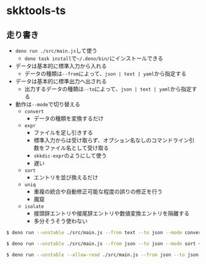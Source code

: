 # skktools-ts

## 走り書き

- `deno run ./src/main.js`して使う
  - `deno task install`で`~/.deno/bin/`にインストールできる
- データは基本的に標準入力から入れる
  - データの種類は`--from`によって、`json | text | yaml`から指定する
- データは基本的に標準出力へ出される
  - 出力するデータの種類は`--to`によって、`json | text | yaml`から指定する
- 動作は`--mode`で切り替える
  - `convert`
    - データの種類を変換するだけ
  - `expr`
    - ファイルを足し引きする
    - 標準入力からは受け取らず、オプション名なしのコマンドライン引数をファイル名として受け取る
    - `skkdic-expr`のようにして使う
    - 遅い
  - `sort`
    - エントリを並び換えるだけ
  - `uniq`
    - 重複の統合や自動修正可能な程度の誤りの修正を行う
    - 魔窟
  - `isolate`
    - 接頭辞エントリや接尾辞エントリや数値変換エントリを隔離する
    - 多分そうそう使わない

```examples.sh
$ deno run --unstable ./src/main.js --from text --to json --mode convert < SKK-JISYO.L.txt > SKK-JISYO.L.json

$ deno run --unstable ./src/main.js --from json --to json --mode sort < SKK-JISYO.L.json > SKK-JISYO.L.json@new

$ deno run --unstable --allow-read ./src/main.js --from json --to json --mode expr -- JISYO_1 + JISYO_2 - WRONG_JISYO
```
